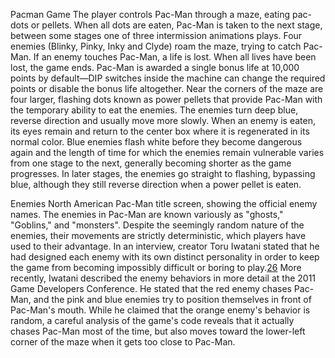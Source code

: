 Pacman Game
The player controls Pac-Man through a maze, eating pac-dots or pellets. When all dots are eaten, Pac-Man is taken to the next stage, between some stages one of three intermission animations plays. Four enemies (Blinky, Pinky, Inky and Clyde) roam the maze, trying to catch Pac-Man. If an enemy touches Pac-Man, a life is lost. When all lives have been lost, the game ends. Pac-Man is awarded a single bonus life at 10,000 points by default—DIP switches inside the machine can change the required points or disable the bonus life altogether. Near the corners of the maze are four larger, flashing dots known as power pellets that provide Pac-Man with the temporary ability to eat the enemies. The enemies turn deep blue, reverse direction and usually move more slowly. When an enemy is eaten, its eyes remain and return to the center box where it is regenerated in its normal color. Blue enemies flash white before they become dangerous again and the length of time for which the enemies remain vulnerable varies from one stage to the next, generally becoming shorter as the game progresses. In later stages, the enemies go straight to flashing, bypassing blue, although they still reverse direction when a power pellet is eaten.


Enemies
North American Pac-Man title screen, showing the official enemy names.
The enemies in Pac-Man are known variously as "ghosts," "Goblins," and "monsters". Despite the seemingly random nature of the enemies, their movements are strictly deterministic, which players have used to their advantage. In an interview, creator Toru Iwatani stated that he had designed each enemy with its own distinct personality in order to keep the game from becoming impossibly difficult or boring to play.[26](26.md) More recently, Iwatani described the enemy behaviors in more detail at the 2011 Game Developers Conference. He stated that the red enemy chases Pac-Man, and the pink and blue enemies try to position themselves in front of Pac-Man's mouth. While he claimed that the orange enemy's behavior is random, a careful analysis of the game's code reveals that it actually chases Pac-Man most of the time, but also moves toward the lower-left corner of the maze when it gets too close to Pac-Man.